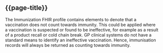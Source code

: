 ## {{page-title}}

The Immunization FHIR profile contains elements to denote that a vaccination does not count towards immunity. This could be applied where a vaccination is suspected or found to be ineffective, for example as a result of a product recall or cold chain break. GP clinical systems do not have a standard means to identify an ineffective vaccination. Hence, immunisation records will always be returned as counting towards immunity.